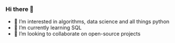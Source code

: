 ### Hi there 👋
- 👀 I’m interested in algorithms, data science and all things python
- 🌱 I’m currently learning SQL
- 💞️ I’m looking to collaborate on open-source projects
